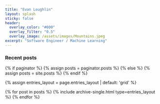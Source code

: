 ```yaml
---
title: "Evan Loughlin"
layout: splash
sticky: false
header:
  overlay_color: "#000"
  overlay_filter: "0.5"
  overlay_image: /assets/images/Mountains.jpeg
excerpt: "Software Engineer / Machine Learning"  
---
```


<!-- <center> -->
<!--   <img src="/assets/images/EvanFace.jpg" style="max-width: 180px; border-radius: 50%;" alt="Evan Loughlin">  -->
<!--   <div class="half-line"><br></div> -->
<!-- </center> -->

<h3 class="archive__subtitle">Recent posts</h3>
{% if paginator %}
  {% assign posts = paginator.posts %}
{% else %}
  {% assign posts = site.posts %}
{% endif %}

{% assign entries_layout = page.entries_layout | default: 'grid' %}
<div class="entries-{{ entries_layout }}">
  {% for post in posts %}
    {% include archive-single.html type=entries_layout %}
  {% endfor %}
</div>

<div id="feed"></div>
